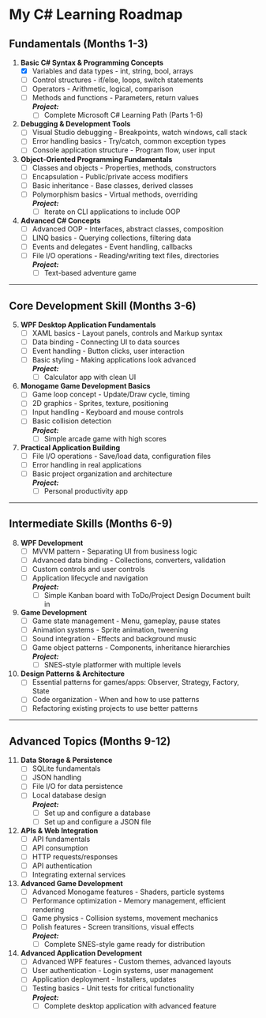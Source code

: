 # My C# Learning Roadmap

## Fundamentals (Months 1-3)

1. **Basic C# Syntax & Programming Concepts**
   - [x] Variables and data types - int, string, bool, arrays
   - [ ] Control structures - if/else, loops, switch statements
   - [ ] Operators - Arithmetic, logical, comparison
   - [ ] Methods and functions - Parameters, return values<br>
         ***Project:***
     - [ ] Complete Microsoft C# Learning Path (Parts 1-6)
2. **Debugging & Development Tools**
   - [ ] Visual Studio debugging - Breakpoints, watch windows, call stack
   - [ ] Error handling basics - Try/catch, common exception types
   - [ ] Console application structure - Program flow, user input
3. **Object-Oriented Programming Fundamentals**
   - [ ] Classes and objects - Properties, methods, constructors
   - [ ] Encapsulation - Public/private access modifiers
   - [ ] Basic inheritance - Base classes, derived classes
   - [ ] Polymorphism basics - Virtual methods, overriding<br>
         ***Project:***
     - [ ] Iterate on CLI applications to include OOP
4. **Advanced C# Concepts**
   - [ ] Advanced OOP - Interfaces, abstract classes, composition
   - [ ] LINQ basics - Querying collections, filtering data
   - [ ] Events and delegates - Event handling, callbacks
   - [ ] File I/O operations - Reading/writing text files, directories<br>
         ***Project:***
     - [ ] Text-based adventure game
---
## Core Development Skill (Months 3-6)

5. **WPF Desktop Application Fundamentals**
   - [ ] XAML basics - Layout panels, controls and Markup syntax
   - [ ] Data binding - Connecting UI to data sources
   - [ ] Event handling - Button clicks, user interaction
   - [ ] Basic styling - Making applications look advanced<br>
         ***Project:***
     - [ ] Calculator app with clean UI
6. **Monogame Game Development Basics**
   - [ ] Game loop concept - Update/Draw cycle, timing
   - [ ] 2D graphics - Sprites, texture, positioning
   - [ ] Input handling - Keyboard and mouse controls
   - [ ] Basic collision detection<br>
         ***Project:***
     - [ ] Simple arcade game with high scores
7. **Practical Application Building**
   - [ ] File I/O operations - Save/load data, configuration files
   - [ ] Error handling in real applications
   - [ ] Basic project organization and architecture<br>
         ***Project:***
     - [ ] Personal productivity app
---
## Intermediate Skills (Months 6-9)

8. **WPF Development**
   - [ ] MVVM pattern - Separating UI from business logic
   - [ ] Advanced data binding - Collections, converters, validation
   - [ ] Custom controls and user controls
   - [ ] Application lifecycle and navigation<br>
         ***Project:***
     - [ ] Simple Kanban board with ToDo/Project Design Document built in
9. **Game Development**
   - [ ] Game state management - Menu, gameplay, pause states
   - [ ] Animation systems - Sprite animation, tweening
   - [ ] Sound integration - Effects and background music
   - [ ] Game object patterns - Components, inheritance hierarchies<br>
         ***Project:***
     - [ ] SNES-style platformer with multiple levels
10. **Design Patterns & Architecture**
    - [ ] Essential patterns for games/apps: Observer, Strategy, Factory, State
    - [ ] Code organization - When and how to use patterns
    - [ ] Refactoring existing projects to use better patterns
---
## Advanced Topics (Months 9-12)

11. **Data Storage & Persistence**
    - [ ] SQLite fundamentals
    - [ ] JSON handling
    - [ ] File I/O for data persistence
    - [ ] Local database design<br>
          ***Project:***
      - [ ] Set up and configure a database
      - [ ] Set up and configure a JSON file
12. **APIs & Web Integration**
    - [ ] API fundamentals
    - [ ] API consumption
    - [ ] HTTP requests/responses
    - [ ] API authentication
    - [ ] Integrating external services
13. **Advanced Game Development**
    - [ ] Advanced Monogame features - Shaders, particle systems
    - [ ] Performance optimization - Memory management, efficient rendering
    - [ ] Game physics - Collision systems, movement mechanics
    - [ ] Polish features - Screen transitions, visual effects<br>
          ***Project:***
      - [ ] Complete SNES-style game ready for distribution
14. **Advanced Application Development**
    - [ ] Advanced WPF features - Custom themes, advanced layouts
    - [ ] User authentication - Login systems, user management
    - [ ] Application deployment - Installers, updates
    - [ ] Testing basics - Unit tests for critical functionality<br>
          ***Project:***
      - [ ] Complete desktop application with advanced feature
